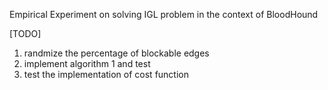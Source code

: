 Empirical Experiment on solving IGL problem in the context of BloodHound

[TODO]
1. randmize the percentage of blockable edges
2. implement algorithm 1 and test
3. test the implementation of cost function